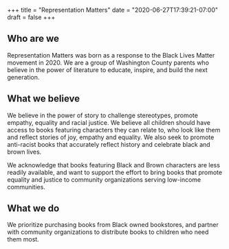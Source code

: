 +++
title = "Representation Matters"
date = "2020-06-27T17:39:21-07:00"
draft = false
+++

## Who are we
Representation Matters was born as a response to the Black Lives Matter movement in 2020. We are a group of Washington County parents who believe in the power of literature to educate, inspire, and build the next generation. 

## What we believe
We believe in the power of story to challenge stereotypes, promote empathy, equality and racial justice. We believe all children should have access to books featuring characters they can relate to, who look like them and reflect stories of joy, empathy and equality. We also seek to promote anti-racist books that accurately reflect history and celebrate black and brown lives. 

We acknowledge that books featuring Black and Brown characters are less readily available, and want to support the effort to bring books that promote equality and justice to community organizations serving low-income communities.

## What we do
We prioritize purchasing books from Black owned bookstores, and partner with community organizations to distribute books to children who need them most. 